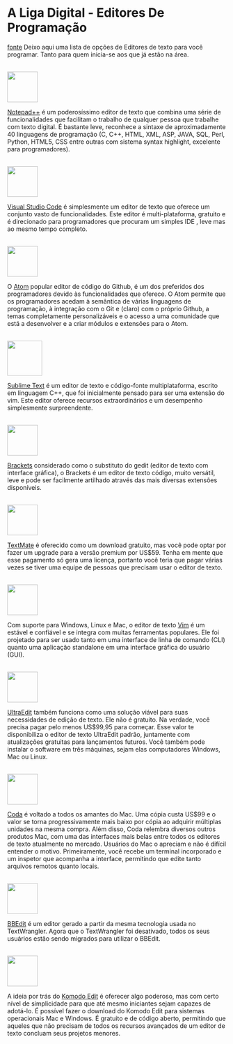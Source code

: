 # A Liga Digital - Editores De Programação 
[fonte](https://kinsta.com/pt/blog/melhores-editores-texto/)
Deixo aqui uma lista de opções de Editores de texto para você programar. Tanto para quem inicia-se aos que já estão na área.

<br>
<img height="70" src=https://notepad-plus-plus.org/images/logo.svg /><p>

[Notepad++]()
é um poderosíssimo editor de texto que combina uma série de funcionalidades que facilitam o trabalho de qualquer pessoa que trabalhe com texto digital. É bastante leve, reconhece a sintaxe de aproximadamente 40 linguagens de programação (C, C++, HTML, XML, ASP, JAVA, SQL, Perl, Python, HTML5, CSS entre outras com sistema syntax highlight, excelente para programadores).

<br>
<img height="70" src=https://code.visualstudio.com/assets/favicon.ico /><p>

[Visual Studio Code]() é simplesmente um editor de texto que oferece um conjunto vasto de funcionalidades. Este editor é multi-plataforma, gratuito e é direcionado para programadores que procuram um simples IDE , leve mas ao mesmo tempo completo.

<br>
<img height="70" src=https://avatars0.githubusercontent.com/u/1089146?s=400&v=4 /><p>

O [Atom](https://www.google.com/url?sa=t&rct=j&q=&esrc=s&source=web&cd=&cad=rja&uact=8&ved=2ahUKEwjy1dDgnfjrAhVVILkGHZcOB84QFjAAegQIARAC&url=https%3A%2F%2Fatom.io%2F&usg=AOvVaw2f1xmShfpKULMHZBtecYLV) popular editor de código do Github, é um dos preferidos dos programadores devido às funcionalidades que oferece. O Atom permite que os programadores acedam à semântica de várias linguagens de programação, à integração com o Git e (claro) com o próprio Github, a temas completamente personalizáveis e o acesso a uma comunidade que está a desenvolver e a criar módulos e extensões para o Atom.

<br>
<img height="80" src=https://upload.wikimedia.org/wikipedia/fr/thumb/7/78/Sublime_text_logo.png/220px-Sublime_text_logo.png /><p>

[Sublime Text](https://www.sublimetext.com/) é um editor de texto e código-fonte multiplataforma, escrito em linguagem C++, que foi inicialmente pensado para ser uma extensão do vim. Este editor oferece recursos extraordinários e um desempenho simplesmente surpreendente. 

<br>
<img height="70" src=https://upload.wikimedia.org/wikipedia/commons/thumb/4/4c/Brackets_Icon.svg/220px-Brackets_Icon.svg.png /><p>

[Brackets](http://brackets.io/) considerado como o substituto do gedit (editor de texto com interface gráfica), o Brackets é um editor de texto código, muito versátil, leve e pode ser facilmente artilhado através das mais diversas extensões disponíveis.

<br>
<img height="70" src=https://static.macupdate.com/products/16157/l/textmate-logo.png?v=1577879517 /><p>

[TextMate](https://macromates.com/) é oferecido como um download gratuito, mas você pode optar por fazer um upgrade para a versão premium por US$59. Tenha em mente que esse pagamento só gera uma licença, portanto você teria que pagar várias vezes se tiver uma equipe de pessoas que precisam usar o editor de texto.

<br>
<img height="70" src=https://upload.wikimedia.org/wikipedia/commons/thumb/9/9f/Vimlogo.svg/1200px-Vimlogo.svg.png /><p>

Com suporte para Windows, Linux e Mac, o editor de texto [Vim](https://www.vim.org/) é um estável e confiável e se integra com muitas ferramentas populares. Ele foi projetado para ser usado tanto em uma interface de linha de comando (CLI) quanto uma aplicação standalone em uma interface gráfica do usuário (GUI).

<br>
<img height="70" src=https://www.ultraedit.com/assets/images/icons/UltraEdit.png /><p>

[UltraEdit](https://www.ultraedit.com/) também funciona como uma solução viável para suas necessidades de edição de texto. Ele não é gratuito. Na verdade, você precisa pagar pelo menos US$99,95 para começar. Esse valor te disponibiliza o editor de texto UltraEdit padrão, juntamente com atualizações gratuitas para lançamentos futuros. Você também pode instalar o software em três máquinas, sejam elas computadores Windows, Mac ou Linux.

<br>
<img height="70" src=https://images-wixmp-ed30a86b8c4ca887773594c2.wixmp.com/i/62902855-31e8-48de-986e-5080e8ef5f15/d9b4frd-96c3579f-c833-4596-adb5-077ba7fbfe47.png />

[Coda](https://panic.com/coda/) é voltado a todos os amantes do Mac. Uma cópia custa US$99 e o valor se torna progressivamente mais baixo por cópia ao adquirir múltiplas unidades na mesma compra. Além disso, Coda relembra diversos outros produtos Mac, com uma das interfaces mais belas entre todos os editores de texto atualmente no mercado. Usuários do Mac o apreciam e não é difícil entender o motivo. Primeiramente, você recebe um terminal incorporado e um inspetor que acompanha a interface, permitindo que edite tanto arquivos remotos quanto locais.

<br>
<img height="70" src=https://img.favpng.com/7/21/9/bbedit-macos-text-editor-png-favpng-KBqJhuGyKPx4Vuepf9PXp9YLL.jpg /><p>

[BBEdit](https://www.barebones.com/products/bbedit/	) é um editor gerado a partir da mesma tecnologia usada no TextWrangler. Agora que o TextWrangler foi desativado, todos os seus usuários estão sendo migrados para utilizar o BBEdit.

<br>
<img height="70" src=https://cdn.activestate.com/wp-content/uploads/2018/10/komodo-ide-icon-512x512.png /><p>

A ideia por trás do [Komodo Edit](https://www.activestate.com/products/komodo-edit/) é oferecer algo poderoso, mas com certo nível de simplicidade para que até mesmo iniciantes sejam capazes de adotá-lo. É possível fazer o download do Komodo Edit para sistemas operacionais Mac e Windows. É gratuito e de código aberto, permitindo que aqueles que não precisam de todos os recursos avançados de um editor de texto concluam seus projetos menores.
